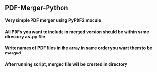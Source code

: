 ## PDF-Merger-Python

#### Very simple PDF merger using PyPDF2 module
#### All PDFs you want to include in merged version should be within same directory as .py file
#### Write names of PDF files in the array in same order you want them to be merged
#### After running script, merged file will be created in directory
